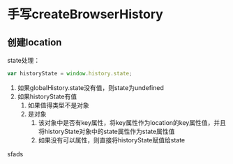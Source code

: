 # 手写createBrowserHistory

## 创建location

state处理：

```js
var historyState = window.history.state;

```

1. 如果globalHistory.state没有值，则state为undefined
2. 如果historyState有值
   1. 如果值得类型不是对象
   2. 是对象
      1. 该对象中是否有key属性，将key属性作为location的key属性值，并且将historyState对象中的state属性作为state属性值
      2. 如果没有可以属性，则直接将historyState赋值给state


sfads